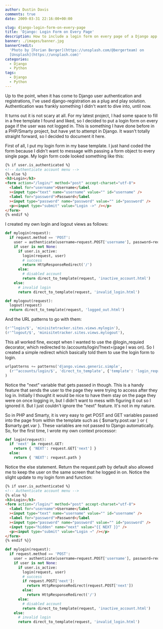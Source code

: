 ```yaml
---
author: Dustin Davis
comments: true
date: 2009-03-31 22:16:00+00:00

slug: django-login-form-on-every-page
title: 'Django: Login Form on Every Page'
description: How to include a login form on every page of a Django app
banner: ./images/banner.jpg
bannerCredit:
  'Photo by [Forian Berger](https://unsplash.com/@bergerteam) on
  [Unsplash](https://unsplash.com)'
categories:
  - Django
  - Python
tags:
  - Django
  - Python
---
```


Up to the point, when it has come to Django user authentication and
registrations, I've used django-registration as a plug and play solution.
Authentication was frankly something I didn't want to dive into, until now.

It turns out it is not scary at all. For my latest project, I had some space to
fill in a free template I found and liked, so I decided to put a login form on
every page if the user was not logged in. This is something I have done before
in a PHP/Smarty project, but have yet to attempt in Django. It wasn't totally
straight forward, so I decided to document it here.

First of all, I put my login form in my base template. I just hand coded the
form because I didn't want to message with passing a form object to every single
page. My login form code looked something like this:

```html
{% if user.is_authenticated %}
<!-- Authenticate account menu -->
{% else %}
<h3>Login</h3>
<form action="/login/" method="post" accept-charset="utf-8">
  <label for="username">Username</label
  ><input type="text" name="username" value="" id="username" />
  <label for="password">Password</label
  ><input type="password" name="password" value="" id="password" />
  <p><input type="submit" value="Login ->" /></p>
</form>
{% endif %}
```

I created my own login and logout views as follows:

```python
def mylogin(request):
  if request.method == 'POST':
    user = authenticate(username=request.POST['username'], password=request.POST['password'])
    if user is not None:
      if user.is_active:
        login(request, user)
        # success
        return HttpResponseRedirect('/')
      else:
        # disabled account
        return direct_to_template(request, 'inactive_account.html')
    else:
      # invalid login
      return direct_to_template(request, 'invalid_login.html')

def mylogout(request):
  logout(request)
  return direct_to_template(request, 'logged_out.html')
```

And the URL patterns to go with them:

```python
(r'^login/$', 'minisitetracker.sites.views.mylogin'),
(r'^logout/$', 'minisitetracker.sites.views.mylogout'),
```

This all worked fine, except when I wanted to use the @login_requied decorator,
which redirected to /accounts/login/?next=(page I was on). So I created a simple
redirect which basically told them to use the login form to login.

```python
urlpatterns += patterns('django.views.generic.simple',
  (r'^accounts/login/$', 'direct_to_template', {'template': 'login_required.html'}),
)
```

Notice the "next" variable that gets passed in though. This is a handy feature
that sends the user to the page they were trying to access after they log in.
Initially I thought it would be nice to have them stay on the page they were on
once logging in, but I didn't want to mess with figuring it out so I ignored it.
But I just couldn't ignore the "next" feature. It's not in my nature.

So in PHP and Smarty, it is very easy to get POST and GET variables passed into
the page from within the template such as {
$smarty.post.var } or { $smarty.get.var }. These variables are not passed to
Django automatically. So, for the first time, I wrote my own context processor:

```python
def login(request):
  if 'next' in request.GET:
    return { 'NEXT': request.GET['next'] }
  else:
    return { 'NEXT': request.path }
```

Notice the else statement. Return the request.path by default also allowed me to
keep the user on the same screen that he logged in on. Notice the slight update
to my login form and function:

```html
{% if user.is_authenticated %}
<!-- Authenticate account menu -->
{% else %}
<h3>Login</h3>
<form action="/login/" method="post" accept-charset="utf-8">
  <label for="username">Username</label
  ><input type="text" name="username" value="" id="username" />
  <label for="password">Password</label
  ><input type="password" name="password" value="" id="password" />
  <input type="hidden" name="next" value="{{ NEXT }}" />
  <p><input type="submit" value="Login →" /></p>
</form>
{% endif %}}
```

```python
def mylogin(request):
  if request.method == 'POST':
    user = authenticate(username=request.POST['username'], password=request.POST['password'])
    if user is not None:
      if user.is_active:
        login(request, user)
        # success
        if request.POST['next']:
          return HttpResponseRedirect(request.POST['next'])
        else:
          return HttpResponseRedirect('/')
      else:
        # disabled account
        return direct_to_template(request, 'inactive_account.html')
    else:
      # invalid login
      return direct_to_template(request, 'invalid_login.html')
```
